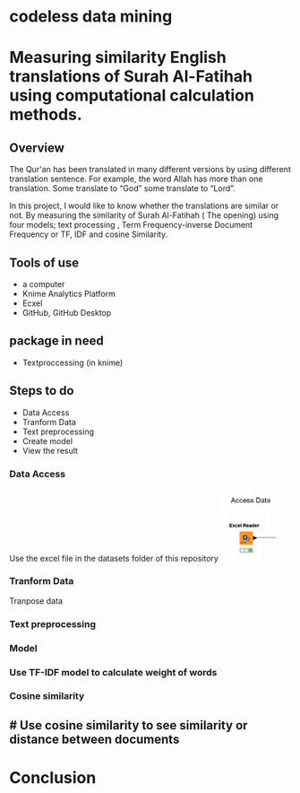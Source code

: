 # codeless data mining
# Measuring similarity English translations of Surah Al-Fatihah using computational calculation methods.
 
## Overview
   The Qur'an has been translated in many different versions by using different translation sentence. For example, the word Allah has more than one translation. Some translate to “God” some translate to “Lord”.

   In this project, I would like to know whether the translations are similar or not. By measuring the similarity of Surah Al-Fatihah ( The opening) using four models; text processing , Term Frequency-inverse Document Frequency or TF, IDF and cosine Similarity.


## Tools of use
- a computer
- Knime Analytics Platform
- Ecxel
- GitHub, GitHub Desktop

## package in need
- Textproccessing (in knime)
 
## Steps to do
- Data Access 
- Tranform Data
- Text preprocessing
- Create model 
- View the result

###  Data Access 

Use the excel file in the datasets folder of this repository
<img src="1.png" alt="data" width="100"/>
###  Tranform Data

Tranpose data 



###  Text preprocessing



###  Model 



###  Use TF-IDF model to calculate weight of words



  
###  Cosine similarity


## # Use cosine similarity to see similarity or distance between documents



# Conclusion
  

 
